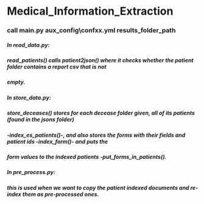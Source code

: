 # Medical_Information_Extraction

### call main.py aux_config\confxx.yml results_folder_path

##### In read_data.py:
##### read_patients() calls patient2json() where it checks whether the patient folder contains a report csv that is not
##### empty.

##### In store_data.py:
##### store_deceases() stores for each decease folder given, all of its patients (found in the jsons folder)
##### -index_es_patients()-, and also stores the forms with their fields and patient ids -index_form()- and puts the
##### form values to the indexed patients -put_forms_in_patients().

##### In pre_process.py:
##### this is used when we want to copy the patient indexed documents and re-index them as pre-processed ones.

